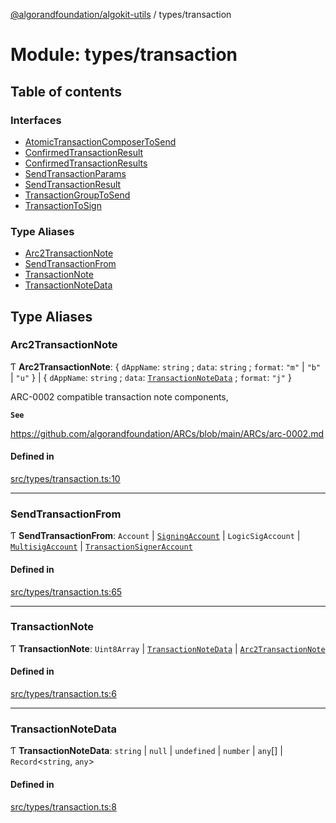 [@algorandfoundation/algokit-utils](../README.md) / types/transaction

# Module: types/transaction

## Table of contents

### Interfaces

- [AtomicTransactionComposerToSend](../interfaces/types_transaction.AtomicTransactionComposerToSend.md)
- [ConfirmedTransactionResult](../interfaces/types_transaction.ConfirmedTransactionResult.md)
- [ConfirmedTransactionResults](../interfaces/types_transaction.ConfirmedTransactionResults.md)
- [SendTransactionParams](../interfaces/types_transaction.SendTransactionParams.md)
- [SendTransactionResult](../interfaces/types_transaction.SendTransactionResult.md)
- [TransactionGroupToSend](../interfaces/types_transaction.TransactionGroupToSend.md)
- [TransactionToSign](../interfaces/types_transaction.TransactionToSign.md)

### Type Aliases

- [Arc2TransactionNote](types_transaction.md#arc2transactionnote)
- [SendTransactionFrom](types_transaction.md#sendtransactionfrom)
- [TransactionNote](types_transaction.md#transactionnote)
- [TransactionNoteData](types_transaction.md#transactionnotedata)

## Type Aliases

### Arc2TransactionNote

Ƭ **Arc2TransactionNote**: { `dAppName`: `string` ; `data`: `string` ; `format`: ``"m"`` \| ``"b"`` \| ``"u"``  } \| { `dAppName`: `string` ; `data`: [`TransactionNoteData`](types_transaction.md#transactionnotedata) ; `format`: ``"j"``  }

ARC-0002 compatible transaction note components,

**`See`**

https://github.com/algorandfoundation/ARCs/blob/main/ARCs/arc-0002.md

#### Defined in

[src/types/transaction.ts:10](https://github.com/algorandfoundation/algokit-utils-ts/blob/main/src/types/transaction.ts#L10)

___

### SendTransactionFrom

Ƭ **SendTransactionFrom**: `Account` \| [`SigningAccount`](../classes/types_account.SigningAccount.md) \| `LogicSigAccount` \| [`MultisigAccount`](../classes/types_account.MultisigAccount.md) \| [`TransactionSignerAccount`](../interfaces/types_account.TransactionSignerAccount.md)

#### Defined in

[src/types/transaction.ts:65](https://github.com/algorandfoundation/algokit-utils-ts/blob/main/src/types/transaction.ts#L65)

___

### TransactionNote

Ƭ **TransactionNote**: `Uint8Array` \| [`TransactionNoteData`](types_transaction.md#transactionnotedata) \| [`Arc2TransactionNote`](types_transaction.md#arc2transactionnote)

#### Defined in

[src/types/transaction.ts:6](https://github.com/algorandfoundation/algokit-utils-ts/blob/main/src/types/transaction.ts#L6)

___

### TransactionNoteData

Ƭ **TransactionNoteData**: `string` \| ``null`` \| `undefined` \| `number` \| `any`[] \| `Record`<`string`, `any`\>

#### Defined in

[src/types/transaction.ts:8](https://github.com/algorandfoundation/algokit-utils-ts/blob/main/src/types/transaction.ts#L8)
